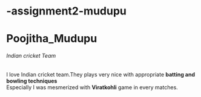 # -assignment2-mudupu
# Poojitha_Mudupu
######  Indian cricket Team
I love Indian cricket team.They plays very nice with appropriate **batting and bowling techniques** <br>
Especially I was mesmerized with **Viratkohli** game in every matches.